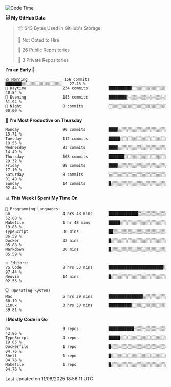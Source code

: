 <!--START_SECTION:waka-->
![Code Time](http://img.shields.io/badge/Code%20Time-1%2C395%20hrs%2034%20mins-blue)

**🐱 My GitHub Data** 

> 📦 643 Bytes Used in GitHub's Storage 
 > 
> 🚫 Not Opted to Hire
 > 
> 📜 26 Public Repositories 
 > 
> 🔑 3 Private Repositories 
 > 
**I'm an Early 🐤** 

```text
🌞 Morning                156 commits         ███████░░░░░░░░░░░░░░░░░░   27.23 % 
🌆 Daytime                234 commits         ██████████░░░░░░░░░░░░░░░   40.84 % 
🌃 Evening                183 commits         ████████░░░░░░░░░░░░░░░░░   31.94 % 
🌙 Night                  0 commits           ░░░░░░░░░░░░░░░░░░░░░░░░░   00.00 % 
```
📅 **I'm Most Productive on Thursday** 

```text
Monday                   90 commits          ████░░░░░░░░░░░░░░░░░░░░░   15.71 % 
Tuesday                  112 commits         █████░░░░░░░░░░░░░░░░░░░░   19.55 % 
Wednesday                83 commits          ████░░░░░░░░░░░░░░░░░░░░░   14.49 % 
Thursday                 168 commits         ███████░░░░░░░░░░░░░░░░░░   29.32 % 
Friday                   98 commits          ████░░░░░░░░░░░░░░░░░░░░░   17.10 % 
Saturday                 8 commits           ░░░░░░░░░░░░░░░░░░░░░░░░░   01.40 % 
Sunday                   14 commits          █░░░░░░░░░░░░░░░░░░░░░░░░   02.44 % 
```


📊 **This Week I Spent My Time On** 

```text
💬 Programming Languages: 
Go                       4 hrs 48 mins       █████████████░░░░░░░░░░░░   52.68 % 
Makefile                 1 hr 48 mins        █████░░░░░░░░░░░░░░░░░░░░   19.83 % 
TypeScript               36 mins             ██░░░░░░░░░░░░░░░░░░░░░░░   06.59 % 
Docker                   32 mins             █░░░░░░░░░░░░░░░░░░░░░░░░   05.88 % 
Markdown                 30 mins             █░░░░░░░░░░░░░░░░░░░░░░░░   05.59 % 

🔥 Editors: 
VS Code                  8 hrs 53 mins       ████████████████████████░   97.44 % 
Neovim                   14 mins             █░░░░░░░░░░░░░░░░░░░░░░░░   02.56 % 

💻 Operating System: 
Mac                      5 hrs 29 mins       ███████████████░░░░░░░░░░   60.19 % 
Linux                    3 hrs 38 mins       ██████████░░░░░░░░░░░░░░░   39.81 % 
```

**I Mostly Code in Go** 

```text
Go                       9 repos             ███████████░░░░░░░░░░░░░░   42.86 % 
TypeScript               4 repos             █████░░░░░░░░░░░░░░░░░░░░   19.05 % 
Dockerfile               1 repo              █░░░░░░░░░░░░░░░░░░░░░░░░   04.76 % 
Shell                    1 repo              █░░░░░░░░░░░░░░░░░░░░░░░░   04.76 % 
Makefile                 1 repo              █░░░░░░░░░░░░░░░░░░░░░░░░   04.76 % 
```




 Last Updated on 11/08/2025 18:56:11 UTC
<!--END_SECTION:waka-->
